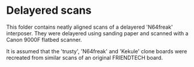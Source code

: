 # Delayered scans
This folder contains neatly aligned scans of a delayered 'N64freak' interposer.
They were delayered using sanding paper and scanned with a Canon 9000F flatbed scanner.

It is assumed that the 'trusty', 'N64freak' and 'Kekule' clone boards were recreated from similar scans of an original FRIENDTECH board.